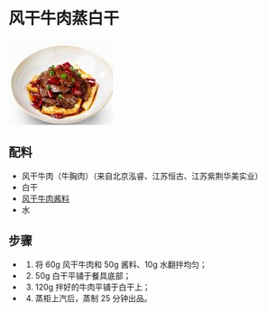 # 风干牛肉蒸白干

![风干牛肉蒸白干](../images/风干牛肉蒸白干.jpg)


## 配料	
- 风干牛肉（牛胸肉）（来自北京泓睿、江苏恒古、江苏紫荆华美实业）
- 白干
- [风干牛肉酱料](/配料/风干牛肉酱料.md)
- 水

## 步骤
- 1. 将 60g 风干牛肉和 50g 酱料、10g 水翻拌均匀；
- 2. 50g 白干平铺于餐具底部；
- 3. 120g 拌好的牛肉平铺于白干上；
- 4. 蒸柜上汽后，蒸制 25 分钟出品。
